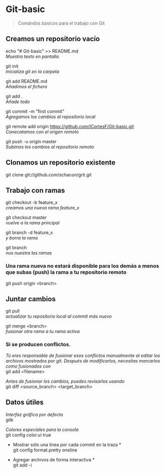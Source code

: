 # Git-basic

> Comándos básicos para el trabajo con Git 

## Creamos un repositorio vacío

echo "# Git-basic" >> README.md  
*Muestra texto en pantalla*

git init  
*Inicializa git en la carpeta*

git add README.md  
*Añadimos el fichero* 

git add .  
*Añade todo*

git commit -m "first commit"  
*Agregamos los cambios al repositorio local*

git remote add origin https://github.com/ICortesF/Git-basic.git  
*Conecatamos con el origen remoto*

git push -u origin master  
*Subimos los cambios al repositorio remoto*

## Clonamos un repositorio existente
git clone git://github.com/schacon/grit.git  

## Trabajo con ramas

git checkout -b feature_x  
*creamos una nueva rama feature_x*

git checkout master  
*vuelve a la rama principal*


git branch -d feature_x  
*y borra la rama*

git branch  
*nos nuestra las ramas*

### Una rama nueva no estará disponible para los demás a menos que subas (push) la rama a tu repositorio remoto
git push origin \<branch>  

## Juntar cambios

git pull  
*actualizar tu repositorio local al commit más nuevo*  

git merge \<branch>  
*fusionar otra rama a tu rama activa*  

### Si se producen conflictos.  

*Tú eres responsable de fusionar esos conflictos manualmente al editar los archivos mostrados por git. Después de modificarlos, necesitas marcarlos como fusionados con*  
git add \<filename>  

*Antes de fusionar los cambios, puedes revisarlos usando*  
git diff <source_branch> <target_branch>  

## Datos útiles  

*Interfaz gráfica por defecto*  
gitk  

*Colores especiales para la consola*  
git config color.ui true  

* Mostrar sólo una línea por cada commit en la traza *  
git config format.pretty oneline  

* Agregar archivos de forma interactiva *  
git add -i  
